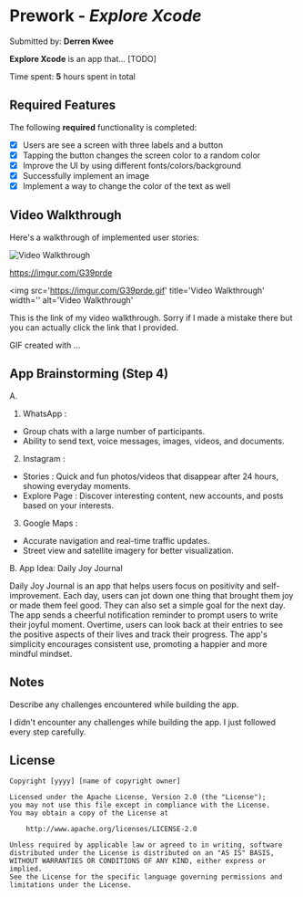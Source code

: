# Prework - *Explore Xcode*

Submitted by: **Derren Kwee**

**Explore Xcode** is an app that... [TODO] 

Time spent: **5** hours spent in total

## Required Features

The following **required** functionality is completed:

- [x] Users are see a screen with three labels and a button
- [x] Tapping the button changes the screen color to a random color
- [x] Improve the UI by using different fonts/colors/background
- [x] Successfully implement an image 
- [x] Implement a way to change the color of the text as well
 
## Video Walkthrough

Here's a walkthrough of implemented user stories:

<img src='http://i.imgur.com/link/to/your/gif/file.gif' title='Video Walkthrough' width='' alt='Video Walkthrough' />

https://imgur.com/G39prde

<img src='https://imgur.com/G39prde.gif' title='Video Walkthrough' width='' alt='Video Walkthrough'

This is the link of my video walkthrough. Sorry if I made a mistake there but you can actually click the link that I provided.

<!-- Replace this with whatever GIF tool you used! -->
GIF created with ...  
<!-- Recommended tools:
[Kap](https://getkap.co/) for macOS
[ScreenToGif](https://www.screentogif.com/) for Windows
[peek](https://github.com/phw/peek) for Linux. -->

## App Brainstorming (Step 4)
A.

1. WhatsApp :
- Group chats with a large number of participants.
- Ability to send text, voice messages, images, videos, and documents.

2. Instagram : 
- Stories : Quick and fun photos/videos that disappear after 24 hours, showing everyday moments.
- Explore Page : Discover interesting content, new accounts, and posts based on your interests.

3. Google Maps : 
- Accurate navigation and real-time traffic updates.
- Street view and satellite imagery for better visualization.

B.
App Idea: Daily Joy Journal

Daily Joy Journal is an app that helps users focus on positivity and self-improvement. Each day, users can jot down one thing that brought them joy or made them feel good. They can also set a simple goal for the next day. The app sends a cheerful notification reminder to prompt users to write their joyful moment. Overtime, users can look back at their entries to see the positive aspects of their lives and track their progress. The app's simplicity encourages consistent use, promoting a happier and more mindful mindset.


## Notes

Describe any challenges encountered while building the app.

I didn't encounter any challenges while building the app. I just followed every step carefully.

## License

    Copyright [yyyy] [name of copyright owner]

    Licensed under the Apache License, Version 2.0 (the "License");
    you may not use this file except in compliance with the License.
    You may obtain a copy of the License at

        http://www.apache.org/licenses/LICENSE-2.0

    Unless required by applicable law or agreed to in writing, software
    distributed under the License is distributed on an "AS IS" BASIS,
    WITHOUT WARRANTIES OR CONDITIONS OF ANY KIND, either express or implied.
    See the License for the specific language governing permissions and
    limitations under the License.
